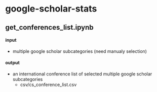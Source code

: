 # google-scholar-stats

## get_conferences_list.ipynb

#### input

- multiple google scholar subcategories (need manualy selection)

#### output

- an international conference list of selected multiple google scholar subcategories
  - csv/cs_conference_list.csv